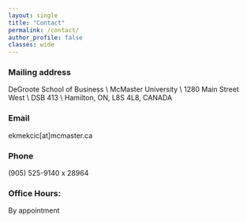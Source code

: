 ```yaml
---
layout: single
title: "Contact"
permalink: /contact/
author_profile: false
classes: wide
---
```





### Mailing address
DeGroote School of Business \\
McMaster University \\
1280 Main Street West \\
DSB 413 \\
Hamilton, ON, L8S 4L8, CANADA

### Email
ekmekcic[at]mcmaster.ca

### Phone
(905) 525-9140 x 28964

### Office Hours:
By appointment
